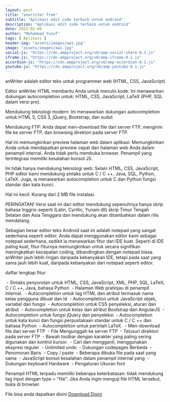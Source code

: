 ```yaml
---
layout: post
title: "anwritter free"
subtitle: "Aplikasi edit code terbaik untuk android"
description: "Aplikasi edit code terbaik untuk android"
date: 2023-02-08
author: "Muhammad Yusuf"
tags: [ Aplikasi ]
header-img: "assets/images/aw1.jpg"
image: "assets/images/aw1.jpg"
social-js: "https://cdn.ampproject.org/v0/amp-social-share-0.1.js"
iframe-js: "https://cdn.ampproject.org/v0/amp-iframe-0.1.js"
accordion-js: "https://cdn.ampproject.org/v0/amp-accordion-0.1.js"
youtube-js: "https://cdn.ampproject.org/v0/amp-youtube-0.1.js"
---
```


anWriter adalah editor teks untuk programmer web (HTML, CSS, JavaScript)

Editor anWriter HTML membantu Anda untuk menulis kode:
Ini menawarkan dukungan autocompletion untuk: HTML, CSS, JavaScript, LaTeX (PHP, SQL dalam versi pro).

Mendukung teknologi modern:
Ini menawarkan dukungan autocompletion untuk HTML 5, CSS 3, jQuery, Bootstrap, dan sudut

Mendukung FTP:
Anda dapat men-download file dari server FTP, mengirim file ke server FTP, dan browsing direktori pada server FTP.

Hal ini memungkinkan preview halaman web dalam aplikasi:
Memungkinkan Anda untuk mendapatkan preview cepat dari halaman web Anda dalam penampil internal. Anda tidak perlu membuka browser. Penampil yang terintegrasi memiliki kesalahan konsol JS.

Ini tidak hanya mendukung teknologi web:
Selain HTML, CSS, JavaScript, PHP editor kami mendukung sintaks untuk C / C ++, Java, SQL, Python, LaTeX. Juga, ia menawarkan autocompletion untuk C dan Python fungsi standar dan kata kunci.

Hal ini kecil:
Kurang dari 2 MB file instalasi.

PERINGATAN! Versi saat ini dari editor mendukung sepenuhnya hanya skrip bahasa Inggris-seperti (Latin, Cyrillic, Yunani dll) skrip Timur Tengah Selatan dan Asia Tenggara dan mendukung akan ditambahkan dalam rilis mendatang.

Sebagian besar editor teks Android saat ini adalah notepad yang sangat sederhana seperti editor.
Anda dapat menggunakan editor kami sebagai notepad sederhana, sedikit ia menawarkan fitur dari IDE kuat. Seperti di IDE paling kuat, fitur-fiturnya memungkinkan untuk secara signifikan meningkatkan kecepatan coding, dibandingkan dengan notepad biasa. anWriter jauh lebih ringan daripada kebanyakan IDE, tetapi pada saat yang sama jauh lebih kuat, daripada kebanyakan dari notepad seperti editor.

daftar lengkap fitur:

 - Sintaks penyorotan untuk HTML, CSS, JavaScript, XML, PHP, SQL, LaTeX, C / C ++, Java, bahasa Python
 - Halaman Web pratinjau di penampil internal.
 - Autocompletion untuk tag HTML dan atribut termasuk nama kelas pengguna dibuat dan Id
 - Autocompletion untuk JavaScript objek, variabel dan fungsi
 - Autocompletion untuk CSS penyeleksi, aturan dan atribut
 - Autocompletion untuk kelas dan atribut Bootstrap dan AngularJS
 - Autocompletion untuk fungsi jQuery dan penyeleksi
 - Autocompletion untuk kata kunci dan fungsi perpustakaan standar untuk C / C ++ dan bahasa Python
 - Autocompletion untuk perintah LaTeX.
 - Men-download file dari server FTP
 - File Mengunggah ke server FTP
 - Telusuri direktori pada server FTP
 - Bawah toolbar dengan karakter yang paling sering digunakan dan kontrol kursor.
 - Cari dan mengganti, menggunakan ekspresi reguler
 - Unlimited undo
 - Dukungan codepages Berbeda
 - Penomoran Baris
 - Copy / paste
 - Beberapa dibuka file pada saat yang sama
 - JavaScript konsol kesalahan dalam penampil internal yang
 - Dukungan keyboard Hardware
 - Pengaturan Ukuran font


Penampil HTML terpadu memiliki beberapa keterbatasan: tidak mendukung tag input dengan type = "file". Jika Anda ingin menguji file HTML tersebut, buka di browser.

File bisa anda dapatkan disini <a class="btn btn-lg btn-primary" href="https://safelink.id/m1ctK" rel="noopener" target="_blank" title="Download Aplikasi Anwritter Free">Download Disini</a>
